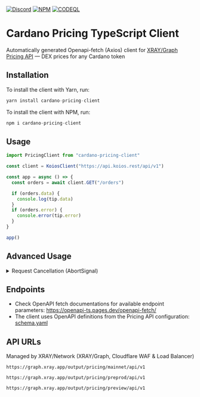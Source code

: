 <a href="https://discord.gg/WhZmm46APN"><img alt="Discord" src="https://img.shields.io/discord/852538978946383893?style=for-the-badge&logo=discord&label=Discord&labelColor=%231940ED&color=%233FCB9B"></a>
<a href="https://www.npmjs.com/package/cardano-pricing-client"><img alt="NPM" src="https://img.shields.io/npm/v/cardano-pricing-client/latest?style=for-the-badge&logo=npm&labelColor=%231940ED&color=%233FCB9B"></a>
<a href="https://github.com/ray-network/cardano-pricing-client/actions"><img alt="CODEQL" src="https://img.shields.io/github/actions/workflow/status/xray-network/cardano-pricing-client/codeql.yml?label=CodeQL&logo=github&style=for-the-badge&labelColor=%231940ED&color=%233FCB9B"></a>
  
# Cardano Pricing TypeScript Client

Automatically generated Openapi-fetch (Axios) client for [XRAY/Graph Pricing API](https://xray.app) — DEX prices for any Cardano token

## Installation

To install the client with Yarn, run:

```TypeScript
yarn install cardano-pricing-client
```

To install the client with NPM, run:

```TypeScript
npm i cardano-pricing-client
```

## Usage

```TypeScript
import PricingClient from "cardano-pricing-client"

const client = KoiosClient("https://api.koios.rest/api/v1")

const app = async () => {
  const orders = await client.GET("/orders")

  if (orders.data) {
    console.log(tip.data)
  }
  if (orders.error) {
    console.error(tip.error)
  }
}

app()
```

## Advanced Usage

<details>
<summary>Request Cancellation (AbortSignal)</summary>

```TypeScript
import KoiosClient from "cardano-koios-client"

const client = KoiosClient("https://api.koios.rest/api/v1")

const app = async () => {
  const abortController = new AbortController()

  setTimeout(() => {
    abortController.abort() // cancel request
    console.log('Aborted!')
  }, 200)

  const orders = await client.GET("/orders", {
    signal: abortController.signl,
  })

  if (orders.data) {
    console.log(tip.data?.[0]?.block_no)
  }
  if (orders.error) {
    console.error(tip.error)
  }
}

app()
```

</details>

## Endpoints

* Check OpenAPI fetch documentations for available endpoint parameters: https://openapi-ts.pages.dev/openapi-fetch/
* The client uses OpenAPI definitions from the Pricing API configuration: [schema.yaml](https://raw.githubusercontent.com/xray-network/cardano-pricing-client/main/src/schema/schema.yaml)


## API URLs

Managed by XRAY/Network (XRAY/Graph, Cloudflare WAF & Load Balancer)

```
https://graph.xray.app/output/pricing/mainnet/api/v1
```

```
https://graph.xray.app/output/pricing/preprod/api/v1
```

```
https://graph.xray.app/output/pricing/preview/api/v1
```
